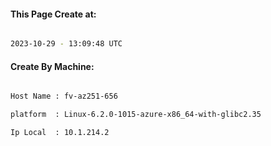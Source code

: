 
   
#### This Page Create at:

```bash

2023-10-29 - 13:09:48 UTC

```

#### Create By Machine:

```bash

Host Name : fv-az251-656

platform  : Linux-6.2.0-1015-azure-x86_64-with-glibc2.35

Ip Local  : 10.1.214.2

```

